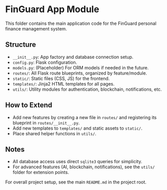 # FinGuard App Module

This folder contains the main application code for the FinGuard personal finance management system.

## Structure

- `__init__.py`: App factory and database connection setup.
- `config.py`: Flask configuration.
- `models.py`: (Placeholder) For ORM models if needed in the future.
- `routes/`: All Flask route blueprints, organized by feature/module.
- `static/`: Static files (CSS, JS) for the frontend.
- `templates/`: Jinja2 HTML templates for all pages.
- `utils/`: Utility modules for authentication, blockchain, notifications, etc.

## How to Extend

- Add new features by creating a new file in `routes/` and registering its blueprint in `routes/__init__.py`.
- Add new templates to `templates/` and static assets to `static/`.
- Place shared helper functions in `utils/`.

## Notes
- All database access uses direct `sqlite3` queries for simplicity.
- For advanced features (AI, blockchain, notifications), see the `utils/` folder for extension points.

For overall project setup, see the main `README.md` in the project root.
